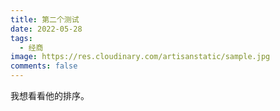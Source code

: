 ```yaml
---
title: 第二个测试
date: 2022-05-28
tags:
  - 经商
image: https://res.cloudinary.com/artisanstatic/sample.jpg
comments: false
---
```

我想看看他的排序。